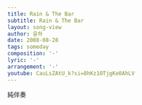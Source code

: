 ```yaml
---
title: Rain & The Bar
subtitle: Rain & The Bar
layout: song-view
author: 윤하
date: 2008-08-28
tags: someday
composition: '-'
lyric: '-'
arrangement: '-'
youtube: CauLsZAtU_k?si=8hKz1OTjgKe0AhLV
---
```


純伴奏

